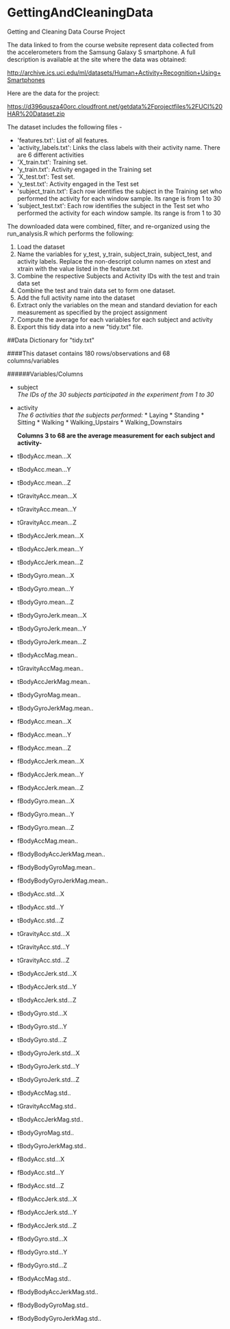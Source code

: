 # GettingAndCleaningData
Getting and Cleaning Data Course Project

The data linked to from the course website represent data collected from the accelerometers from the Samsung Galaxy S smartphone. A full description is available at the site where the data was obtained: 

http://archive.ics.uci.edu/ml/datasets/Human+Activity+Recognition+Using+Smartphones 

Here are the data for the project: 

https://d396qusza40orc.cloudfront.net/getdata%2Fprojectfiles%2FUCI%20HAR%20Dataset.zip 

The dataset includes the following files - 

*  'features.txt': List of all features.
*  'activity_labels.txt': Links the class labels with their activity name. There are 6 different activities
*  'X_train.txt': Training set.
*  'y_train.txt': Activity engaged in the Training set
*  'X_test.txt': Test set.
*  'y_test.txt': Activity engaged in the Test set
*  'subject_train.txt': Each row identifies the subject in the Training set who performed the activity for each window sample. Its range is from 1 to 30
*  'subject_test.txt': Each row identifies the subject in the Test set who performed the activity for each window sample. Its range is from 1 to 30

The downloaded data were combined, filter, and re-organized using the run_analysis.R which performs the following:  

1. Load the dataset
2. Name the variables for y_test, y_train, subject_train, subject_test, and activity labels. Replace the non-descript column names on xtest and xtrain with the value listed in the feature.txt
3.  Combine the respective Subjects and Activity IDs with the test and train data set
4.  Combine the test and train data set to form one dataset.
5.  Add the full activity name into the dataset 
6.  Extract only the variables on the mean and standard deviation for each measurement as specified by the project assignment
7.  Compute the average for each variables for each subject and activity
8.  Export this tidy data into a new "tidy.txt" file.

##Data Dictionary for "tidy.txt"

####This dataset contains 180 rows/observations and 68 columns/variables

######Variables/Columns
* subject  
      _The IDs of the 30 subjects participated in the experiment_
      _from 1 to 30_

* activity  
      _The 6 activities that the subjects performed:_
      * Laying
      * Standing
      * Sitting
      * Walking
      * Walking_Upstairs
      * Walking_Downstairs


  __Columns 3 to 68 are the average measurement for each subject and activity-__
* tBodyAcc.mean...X  
* tBodyAcc.mean...Y  
* tBodyAcc.mean...Z  
* tGravityAcc.mean...X  
* tGravityAcc.mean...Y  
* tGravityAcc.mean...Z  
* tBodyAccJerk.mean...X  
* tBodyAccJerk.mean...Y  
* tBodyAccJerk.mean...Z  
* tBodyGyro.mean...X  
* tBodyGyro.mean...Y  
* tBodyGyro.mean...Z  
* tBodyGyroJerk.mean...X  
* tBodyGyroJerk.mean...Y  
* tBodyGyroJerk.mean...Z  
* tBodyAccMag.mean..  
* tGravityAccMag.mean..  
* tBodyAccJerkMag.mean..  
* tBodyGyroMag.mean..  
* tBodyGyroJerkMag.mean..  
* fBodyAcc.mean...X  
* fBodyAcc.mean...Y  
* fBodyAcc.mean...Z  
* fBodyAccJerk.mean...X  
* fBodyAccJerk.mean...Y  
* fBodyAccJerk.mean...Z  
* fBodyGyro.mean...X  
* fBodyGyro.mean...Y  
* fBodyGyro.mean...Z  
* fBodyAccMag.mean..  
* fBodyBodyAccJerkMag.mean..  
* fBodyBodyGyroMag.mean..  
* fBodyBodyGyroJerkMag.mean..  
* tBodyAcc.std...X  
* tBodyAcc.std...Y  
* tBodyAcc.std...Z  
* tGravityAcc.std...X  
* tGravityAcc.std...Y  
* tGravityAcc.std...Z  
* tBodyAccJerk.std...X  
* tBodyAccJerk.std...Y  
* tBodyAccJerk.std...Z  
* tBodyGyro.std...X  
* tBodyGyro.std...Y  
* tBodyGyro.std...Z  
* tBodyGyroJerk.std...X  
* tBodyGyroJerk.std...Y  
* tBodyGyroJerk.std...Z  
* tBodyAccMag.std..  
* tGravityAccMag.std..  
* tBodyAccJerkMag.std..  
* tBodyGyroMag.std..  
* tBodyGyroJerkMag.std..  
* fBodyAcc.std...X  
* fBodyAcc.std...Y  
* fBodyAcc.std...Z  
* fBodyAccJerk.std...X  
* fBodyAccJerk.std...Y  
* fBodyAccJerk.std...Z  
* fBodyGyro.std...X  
* fBodyGyro.std...Y  
* fBodyGyro.std...Z  
* fBodyAccMag.std..  
* fBodyBodyAccJerkMag.std..  
* fBodyBodyGyroMag.std..  
* fBodyBodyGyroJerkMag.std..  
